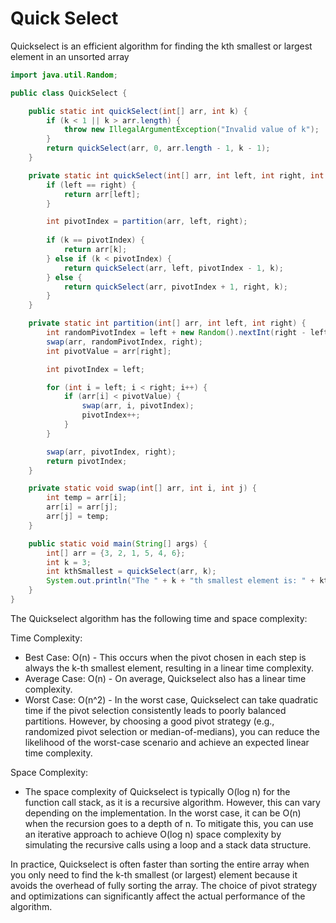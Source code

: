 # Quick Select

Quickselect is an efficient algorithm for finding the kth smallest or largest element in an unsorted array
```java
import java.util.Random;

public class QuickSelect {

    public static int quickSelect(int[] arr, int k) {
        if (k < 1 || k > arr.length) {
            throw new IllegalArgumentException("Invalid value of k");
        }
        return quickSelect(arr, 0, arr.length - 1, k - 1);
    }

    private static int quickSelect(int[] arr, int left, int right, int k) {
        if (left == right) {
            return arr[left];
        }

        int pivotIndex = partition(arr, left, right);
        
        if (k == pivotIndex) {
            return arr[k];
        } else if (k < pivotIndex) {
            return quickSelect(arr, left, pivotIndex - 1, k);
        } else {
            return quickSelect(arr, pivotIndex + 1, right, k);
        }
    }

    private static int partition(int[] arr, int left, int right) {
        int randomPivotIndex = left + new Random().nextInt(right - left + 1);
        swap(arr, randomPivotIndex, right);
        int pivotValue = arr[right];

        int pivotIndex = left;

        for (int i = left; i < right; i++) {
            if (arr[i] < pivotValue) {
                swap(arr, i, pivotIndex);
                pivotIndex++;
            }
        }

        swap(arr, pivotIndex, right);
        return pivotIndex;
    }

    private static void swap(int[] arr, int i, int j) {
        int temp = arr[i];
        arr[i] = arr[j];
        arr[j] = temp;
    }

    public static void main(String[] args) {
        int[] arr = {3, 2, 1, 5, 4, 6};
        int k = 3;
        int kthSmallest = quickSelect(arr, k);
        System.out.println("The " + k + "th smallest element is: " + kthSmallest);
    }
}
```

The Quickselect algorithm has the following time and space complexity:

Time Complexity:
- Best Case: O(n) - This occurs when the pivot chosen in each step is always the k-th smallest element, resulting in a linear time complexity.
- Average Case: O(n) - On average, Quickselect also has a linear time complexity.
- Worst Case: O(n^2) - In the worst case, Quickselect can take quadratic time if the pivot selection consistently leads to poorly balanced partitions. However, by choosing a good pivot strategy (e.g., randomized pivot selection or median-of-medians), you can reduce the likelihood of the worst-case scenario and achieve an expected linear time complexity.

Space Complexity:
- The space complexity of Quickselect is typically O(log n) for the function call stack, as it is a recursive algorithm. However, this can vary depending on the implementation. In the worst case, it can be O(n) when the recursion goes to a depth of n. To mitigate this, you can use an iterative approach to achieve O(log n) space complexity by simulating the recursive calls using a loop and a stack data structure.

In practice, Quickselect is often faster than sorting the entire array when you only need to find the k-th smallest (or largest) element because it avoids the overhead of fully sorting the array. The choice of pivot strategy and optimizations can significantly affect the actual performance of the algorithm.
